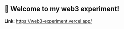 👋 Welcome to my web3 experiment!
------------------------------------------------------------

**Link**: https://web3-experiment.vercel.app/
